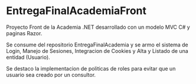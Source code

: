 # EntregaFinalAcademiaFront

Proyecto Front de la Academia .NET desarrollado con un modelo MVC C# y paginas Razor.

Se consume del repositorio EntregaFinalAcademia y se armo el sistema de Login, Manejo de Sesiones, Integracion de Cookies y Alta y Listado de una entidad (Usuario).

Se destaco la implementacion de politicas de roles para evitar que un usuario sea creado por un consultor. 
